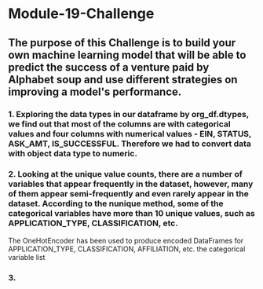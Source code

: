 # Module-19-Challenge

## The purpose of this Challenge is to build your own machine learning model that will be able to predict the success of a venture paid by Alphabet soup and use different strategies on improving a model's performance.

### 1. Exploring the data types in our dataframe by org_df.dtypes, we find out that most of the columns are with categorical values and four columns with numerical values - EIN, STATUS, ASK_AMT, IS_SUCCESSFUL. Therefore we had to convert data with object data type to numeric. 

### 2. Looking at the unique value counts, there are a number of variables that appear frequently in the dataset, however, many of them appear semi-frequently and even rarely appear in the dataset. According to the nunique method, some of the categorical variables have more than 10 unique values, such as APPLICATION_TYPE, CLASSIFICATION, etc.
The OneHotEncoder has been used to produce encoded DataFrames for APPLICATION_TYPE, CLASSIFICATION, AFFILIATION, etc. the categorical variable list

### 3. 
